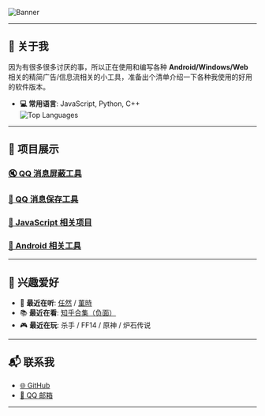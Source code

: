 ![Banner](https://capsule-render.vercel.app/api?type=waving&height=200&color=70A5FD&text=Hi。同样喜欢精简的你&animation=fadeIn&desc=我是儒雅&descAlignY=60&fontAlignY=40&fontSize=20)

---

## 🎯 关于我  

因为有很多很多讨厌的事，所以正在使用和编写各种 **Android/Windows/Web** 相关的精简广告/信息流相关的小工具，准备出个清单介绍一下各种我使用的好用的软件版本。  

- **💻 常用语言**: JavaScript, Python, C++  
![Top Languages](https://github-readme-stats.vercel.app/api/top-langs/?username=elegantland&layout=compact&theme=radical)  

---

## 🚀 项目展示  

### [🔇 QQ 消息屏蔽工具](https://github.com/elegantland/qqMessageBlocker)  
### [💾 QQ 消息保存工具](https://github.com/elegantland/qqMessageSave)  
### [📜 JavaScript 相关项目](https://github.com/elegantland/elegantland/edit/main/)  
### [📱 Android 相关工具](https://github.com/elegantland/elegantland/releases)  

---

## 🌟 兴趣爱好  

- 🎵 **最近在听**: [任然](https://music.163.com/?from=itab#/artist?id=9255) / [菫時](https://space.bilibili.com/796556)  
- 📚 **最近在看**: [知乎合集（负面）](https://github.com/elegantland/elegantland/blob/main/2025.md)  
- 🎮 **最近在玩**: 杀手 / FF14 / 原神 / 炉石传说  

---

## 📬 联系我  

- [🌐 GitHub](https://github.com/elegantland)  
- [📧 QQ 邮箱](mailto:2543971286@qq.com)  

---
